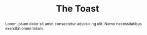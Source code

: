 ---
title: 'The Toast'
altTitle: 'The Toast'
url: '/cafes/the-toast/'
abstract: 'Lorem ipsum dolor sit amet consectetur adipisicing elit. Nemo necessitatibus exercitationem totam.'
rating: 4.86
type: 'cafe'
locationId: 'tynemouth'
amenities:
  - title: 'Speciality Coffee'
    unique: true
  - title: 'Unique Decor'
    unique: true
  - title: 'Catering'
openingsTimes:
  - day: 'Monday'
    from: '9:00'
    to: '16:00'
  - day: 'Tuesday'
    from: '9:00'
    to: '16:00'
  - day: 'Wednesday'
    from: '9:00'
    to: '16:00'
  - day: 'Thursday'
    from: '9:00'
    to: '16:00'
  - day: 'Friday'
    from: '9:00'
    to: '16:00'
  - day: 'Saturday'
    from: '9:00'
    to: '16:00'
  - day: 'Sunday'
    from: '9:00'
    to: '16:00'
address: 'Hillgate Quay, Gateshead NE8 2BH'
images:
  thumbnail: '/images/cafes/fallback.jpeg'
head:
  title: 'Backyard Bike Shop : Cafés : Explore Cafes and Coffee Blends Across Tyne & Wear'
  meta:
    - name: 'keywords'
      content: 'café finder, coffee shop locator, café reviews, café events, café news, speciality coffee, café blog, coffee culture'
    - name: 'robots'
      content: 'index, follow'
    - name: 'author'
      content: 'Chris Prusakiewicz with ChatGPT'
    - name: 'copyright'
      content: '© 2023 The Coffee Detectives'
---